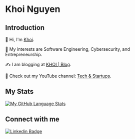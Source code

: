 # Khoi Nguyen

## Introduction

👋 Hi, I'm [Khoi](https://www.imkhoi.com).

🤔 My interests are Software Engineering, Cybersecurity, and Entrepreneurship.

✍️ I am blogging at [KHOI | Blog](https://blog.imkhoi.com/).

🎥 Check out my YouTube channel: [Tech & Startups](https://www.youtube.com/@tech.startups?sub_confirmation=true).

## My Stats
[![My GitHub Language Stats](https://github-readme-stats.vercel.app/api/top-langs/?username=khoiuna&langs_count=5&theme=tokyonight)]()

## Connect with me
[![Linkedin Badge](https://img.shields.io/badge/-khoiuna-blue?style=flat-circle&logo=Linkedin&logoColor=white&link=https://www.linkedin.com/in/khoiuna/)](https://www.linkedin.com/in/khoiuna/)
